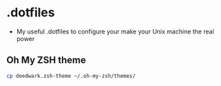 # .dotfiles
- My useful .dotfiles to configure your make your Unix machine the real power

## Oh My ZSH theme
```bash
cp deedwark.zsh-theme ~/.oh-my-zsh/themes/
```
